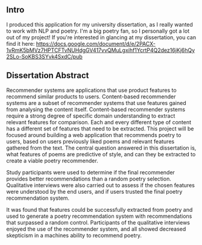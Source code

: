 ## Intro

I produced this application for my university dissertation, as I really wanted to work with NLP and poetry. I'm a big poetry fan, so I personally got a lot out of my project! If you're interested in glancing at my dissertation, you can find it here: https://docs.google.com/document/d/e/2PACX-1vRmK5bMVz7HPTCFTvNUHdgGV417vvQMuLgxihf1YcrtP4Q2dez16jKj6hQy2SLo-SoKBS3SYvk4SxdC/pub


## Dissertation Abstract

Recommender systems are applications that use product features to recommend similar products to users. Content-based recommender systems are a subset of recommender systems that use features gained from analysing the content itself. Content-based recommender systems require a strong degree of specific domain understanding to extract relevant features for comparison. Each and every different type of content has a different set of features that need to be extracted. This project will be focused around building a web application that recommends poetry to users, based on users previously liked poems and relevant features gathered from the text. The central question answered in this dissertation is, what features of poems are predictive of style, and can they be extracted to create a viable poetry recommender.

Study participants were used to determine if the final recommender provides better recommendations than a random poetry selection. Qualitative interviews were also carried out to assess if the chosen features were understood by the end users, and if users trusted the final poetry recommendation system. 

It was found that features could be successfully extracted from poetry and used to generate a poetry recommendation system with recommendations that surpassed a random control. Participants of the qualitative interviews enjoyed the use of the recommender system, and all showed decreased skepticism in a machines ability to recommend poetry.
